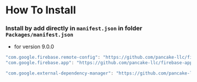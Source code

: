 # How To Install

### Install by add directly in `manifest.json` in folder `Packages/manifest.json`

+ for version 9.0.0
```csharp
"com.google.firebase.remote-config": "https://github.com/pancake-llc/firebase-remote-config.git?path=Assets/_Root#9.0.0",
"com.google.firebase.app": "https://github.com/pancake-llc/firebase-app.git?path=Assets/_Root#9.0.0",

"com.google.external-dependency-manager": "https://github.com/pancake-llc/external-dependency-manager.git?path=Assets/_Root#1.2.171",
```

